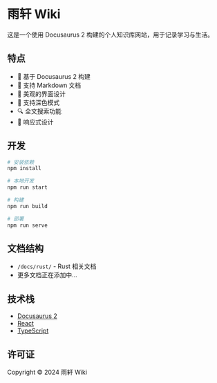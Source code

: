 # 雨轩 Wiki

这是一个使用 Docusaurus 2 构建的个人知识库网站，用于记录学习与生活。

## 特点

- 🚀 基于 Docusaurus 2 构建
- 📝 支持 Markdown 文档
- 🎨 美观的界面设计
- 🌙 支持深色模式
- 🔍 全文搜索功能
- 📱 响应式设计

## 开发

```bash
# 安装依赖
npm install

# 本地开发
npm run start

# 构建
npm run build

# 部署
npm run serve
```

## 文档结构

- `/docs/rust/` - Rust 相关文档
- 更多文档正在添加中...

## 技术栈

- [Docusaurus 2](https://docusaurus.io/)
- [React](https://reactjs.org/)
- [TypeScript](https://www.typescriptlang.org/)

## 许可证

Copyright © 2024 雨轩 Wiki
